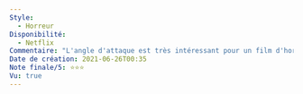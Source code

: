 ```yaml
---
Style:
  - Horreur
Disponibilité:
  - Netflix
Commentaire: "L'angle d'attaque est très intéressant pour un film d'horreur. Mais le déroulement est très cliché et pas si effrayant que ça. Jump scares prévisibles et faciles. On sent un message humaniste derrière, je ne sais pas quoi en penser mais ça a le mérite d'être novateur là dessus. "
Date de création: 2021-06-26T00:35
Note finale/5: ⭐⭐⭐
Vu: true
---
```

